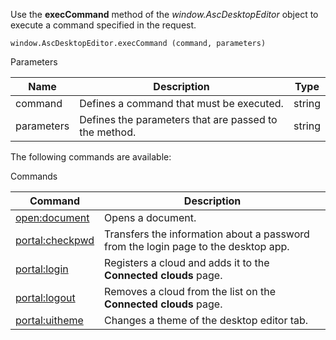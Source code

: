 Use the **execCommand** method of the *window\.AscDesktopEditor* object to execute a command specified in the request.

```
window.AscDesktopEditor.execCommand (command, parameters)
```

Parameters

| Name       | Description                                           | Type   |
| ---------- | ----------------------------------------------------- | ------ |
| command    | Defines a command that must be executed.              | string |
| parameters | Defines the parameters that are passed to the method. | string |

The following commands are available:

Commands

| Command                                                        | Description                                                                        |
| -------------------------------------------------------------- | ---------------------------------------------------------------------------------- |
| [open:document](/desktop/addingdms/opening)                    | Opens a document.                                                                  |
| [portal:checkpwd](/desktop/addingdms/encryption/keygeneration) | Transfers the information about a password from the login page to the desktop app. |
| [portal:login](/desktop/addingdms/loginlogout#login)           | Registers a cloud and adds it to the **Connected clouds** page.                    |
| [portal:logout](/desktop/addingdms/loginlogout#logout)         | Removes a cloud from the list on the **Connected clouds** page.                    |
| [portal:uitheme](/desktop/addingdms/changingtheme)             | Changes a theme of the desktop editor tab.                                         |
